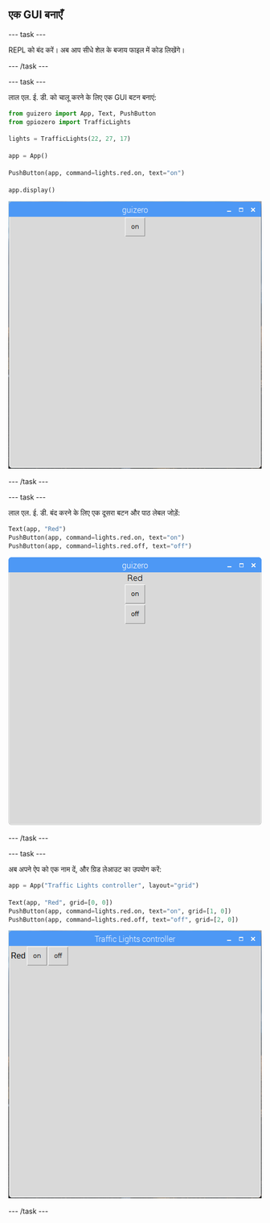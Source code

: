 ## एक GUI बनाएँ

\--- task \---

REPL को बंद करें। अब आप सीधे शेल के बजाय फाइल में कोड लिखेंगे।

\--- /task \---

\--- task \---

लाल एल. ई. डी. को चालू करने के लिए एक GUI बटन बनाएं:

```python
from guizero import App, Text, PushButton
from gpiozero import TrafficLights

lights = TrafficLights(22, 27, 17)

app = App()

PushButton(app, command=lights.red.on, text="on")

app.display()
```

![](images/guizero-1.png)

\--- /task \---

\--- task \---

लाल एल. ई. डी. बंद करने के लिए एक दूसरा बटन और पाठ लेबल जोड़ें:

```python
Text(app, "Red")
PushButton(app, command=lights.red.on, text="on")
PushButton(app, command=lights.red.off, text="off")
```

![](images/guizero-2.png)

\--- /task \---

\--- task \---

अब अपने ऐप को एक नाम दें, और ग्रिड लेआउट का उपयोग करें:

```python
app = App("Traffic Lights controller", layout="grid")

Text(app, "Red", grid=[0, 0])
PushButton(app, command=lights.red.on, text="on", grid=[1, 0])
PushButton(app, command=lights.red.off, text="off", grid=[2, 0])
```

![](images/guizero-3.png)

\--- /task \---
